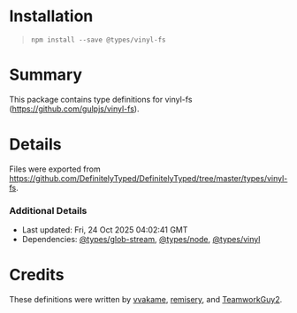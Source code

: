 # Installation
> `npm install --save @types/vinyl-fs`

# Summary
This package contains type definitions for vinyl-fs (https://github.com/gulpjs/vinyl-fs).

# Details
Files were exported from https://github.com/DefinitelyTyped/DefinitelyTyped/tree/master/types/vinyl-fs.

### Additional Details
 * Last updated: Fri, 24 Oct 2025 04:02:41 GMT
 * Dependencies: [@types/glob-stream](https://npmjs.com/package/@types/glob-stream), [@types/node](https://npmjs.com/package/@types/node), [@types/vinyl](https://npmjs.com/package/@types/vinyl)

# Credits
These definitions were written by [vvakame](https://github.com/vvakame), [remisery](https://github.com/remisery), and [TeamworkGuy2](https://github.com/TeamworkGuy2).
